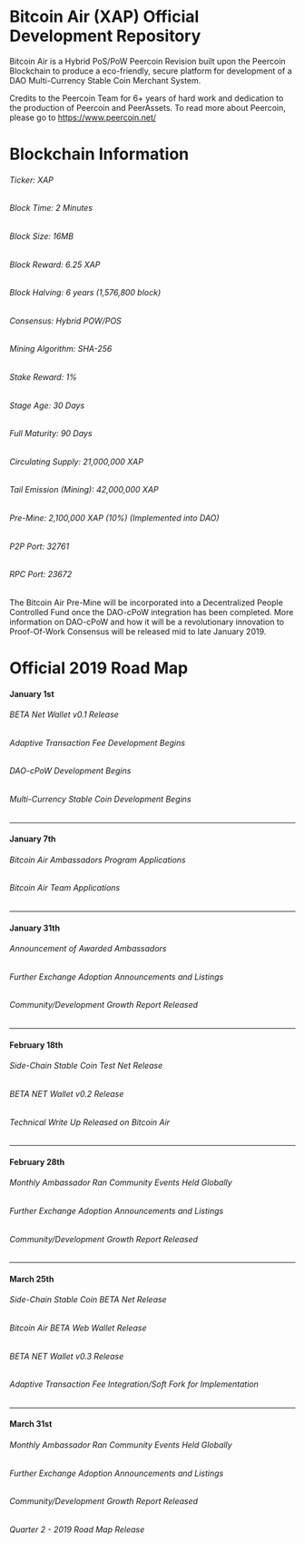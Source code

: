 Bitcoin Air (XAP) Official Development Repository 
==================================

Bitcoin Air is a Hybrid PoS/PoW Peercoin Revision built upon the Peercoin Blockchain to produce a eco-friendly,
secure platform for development of a DAO Multi-Currency Stable Coin Merchant System. 

Credits to the Peercoin Team for 6+ years of hard work and dedication to the production of Peercoin and PeerAssets. 
To read more about Peercoin, please go to https://www.peercoin.net/


Blockchain Information
==================================
###### Ticker: XAP 
###### Block Time: 2 Minutes
###### Block Size: 16MB
###### Block Reward: 6.25 XAP
###### Block Halving: 6 years (1,576,800 block)
###### Consensus: Hybrid POW/POS 
###### Mining Algorithm: SHA-256 
###### Stake Reward: 1%
###### Stage Age: 30 Days
###### Full Maturity: 90 Days
###### Circulating Supply: 21,000,000 XAP
###### Tail Emission (Mining): 42,000,000 XAP
###### Pre-Mine: 2,100,000 XAP (10%) (Implemented into DAO)
###### P2P Port: 32761
###### RPC Port: 23672
The Bitcoin Air Pre-Mine will be incorporated into a Decentralized People Controlled Fund once the DAO-cPoW integration has been completed.
More information on DAO-cPoW and how it will be a revolutionary innovation to Proof-Of-Work Consensus will be released mid to late January 2019.





Official 2019 Road Map  
==================================

####  January 1st 
###### BETA Net Wallet v0.1 Release
###### Adaptive Transaction Fee Development Begins
###### DAO-cPoW Development Begins
###### Multi-Currency Stable Coin Development Begins
----------------
####  January 7th 
###### Bitcoin Air Ambassadors Program Applications
###### Bitcoin Air Team Applications
----------------
####  January 31th 
###### Announcement of Awarded Ambassadors
###### Further Exchange Adoption Announcements and Listings
###### Community/Development Growth Report Released
----------------
####  February 18th 
###### Side-Chain Stable Coin Test Net Release
###### BETA NET Wallet v0.2 Release
###### Technical Write Up Released on Bitcoin Air
----------------
####  February 28th 
###### Monthly Ambassador Ran Community Events Held Globally
###### Further Exchange Adoption Announcements and Listings
###### Community/Development Growth Report Released
----------------
####  March 25th 
###### Side-Chain Stable Coin BETA Net Release
###### Bitcoin Air BETA Web Wallet Release
###### BETA NET Wallet v0.3 Release
###### Adaptive Transaction Fee Integration/Soft Fork for Implementation
----------------
####  March 31st 
###### Monthly Ambassador Ran Community Events Held Globally
###### Further Exchange Adoption Announcements and Listings
###### Community/Development Growth Report Released
###### Quarter 2 - 2019 Road Map Release 

